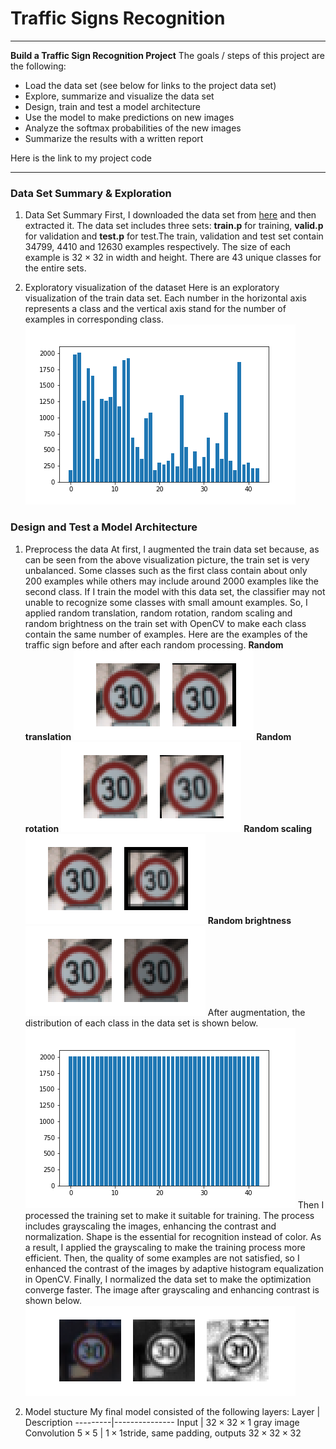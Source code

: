 ﻿# Traffic Signs Recognition
---
**Build a Traffic Sign Recognition Project**
The goals / steps of this project are the following:
- Load the data set (see below for links to the project data set)
- Explore, summarize and visualize the data set
- Design, train and test a model architecture
- Use the model to make predictions on new images
- Analyze the softmax probabilities of the new images
- Summarize the results with a written report

Here is the link to my project code

-------

### Data Set Summary & Exploration
1. Data Set Summary
First, I downloaded the data set from [here](https://s3-us-west-1.amazonaws.com/udacity-selfdrivingcar/traffic-signs-data.zip) and then extracted it. The data set includes three sets: **train.p** for training, **valid.p** for validation and **test.p** for test.The train, validation and test set contain 34799, 4410 and 12630 examples respectively. The size of each example is $32\times32$ in width and height. There are 43 unique classes for the entire sets.

2. Exploratory visualization of the dataset
Here is an exploratory visualization of the train data set. Each number in the horizontal axis represents a class and the vertical axis stand for the number of examples in corresponding class.
![pics](https://github.com/wastal92/CarND-P2/blob/master/file_pics/p1.png)

### Design and Test a Model Architecture
1. Preprocess the data
At first, I augmented the train data set because, as can be seen from the above visualization picture, the train set is very unbalanced. Some classes such as the first class contain about only 200 examples while others may include around 2000 examples like the second class. If I train the model with this data set, the classifier may not unable to recognize some classes with small amount examples. So, I applied random translation, random rotation, random scaling and random brightness on the train set with OpenCV to make each class contain the same number of examples. Here are the examples of the traffic sign before and after each random processing.
**Random translation**
![trans](https://github.com/wastal92/CarND-P2/blob/master/file_pics/translate.png)
**Random rotation**
![rotation](https://github.com/wastal92/CarND-P2/blob/master/file_pics/rotate.png)
**Random scaling**
![scale](https://github.com/wastal92/CarND-P2/blob/master/file_pics/scale.png)
**Random brightness**
![bright](https://github.com/wastal92/CarND-P2/blob/master/file_pics/brightness.png)
After augmentation, the distribution of each class in the data set is shown below.
![after_aug](https://github.com/wastal92/CarND-P2/blob/master/file_pics/after_augment.png)
Then I processed the training set to make it suitable for training. The process includes grayscaling the images, enhancing the contrast and normalization. Shape is the essential for recognition instead of color. As a result, I applied the grayscaling to make the training process more efficient. Then, the quality of some examples are not satisfied, so I enhanced the contrast of the images by adaptive histogram equalization in OpenCV. Finally, I normalized the data set to make the optimization converge faster.
The image after grayscaling and enhancing contrast is shown below.
![after_process](https://github.com/wastal92/CarND-P2/blob/master/file_pics/process.png)

2. Model stucture
My final model consisted of the following layers:
Layer  |   Description
---------|---------------
Input    |     $32\times32\times1$ gray image
Convolution $5\times5$  |  $1\times1$stride, same padding, outputs $32\times32\times32$

